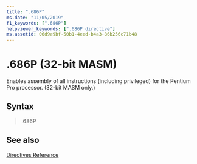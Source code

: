 ```yaml
---
title: ".686P"
ms.date: "11/05/2019"
f1_keywords: [".686P"]
helpviewer_keywords: [".686P directive"]
ms.assetid: 06d9a9bf-50b1-4eed-b4a3-86b256c71b48
---
```

# .686P (32-bit MASM)

Enables assembly of all instructions (including privileged) for the Pentium Pro processor. (32-bit MASM only.)

## Syntax

> .686P

## See also

[Directives Reference](../../assembler/masm/directives-reference.md)<br/>
